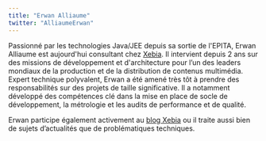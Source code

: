 ```yaml
---
title: "Erwan Alliaume"
twitter: "AlliaumeErwan"
---
```


Passionné par les technologies Java/JEE depuis sa sortie de l'EPITA,
Erwan Alliaume est aujourd'hui consultant chez
[Xebia](http://www.xebia.fr). Il intervient depuis 2 ans sur des
missions de développement et d'architecture pour l’un des leaders
mondiaux de la production et de la distribution de contenus multimédia.
Expert technique polyvalent, Erwan a été amené très tôt à prendre des
responsabilités sur des projets de taille significative. Il a notamment
développé des compétences clé dans la mise en place de socle de
développement, la métrologie et les audits de performance et de qualité.

Erwan participe également activement au [blog
Xebia](http://blog.xebia.fr) ou il traite aussi bien de sujets
d’actualités que de problématiques techniques.
